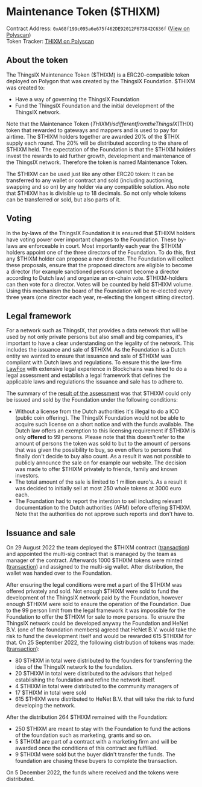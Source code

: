
# Maintenance Token ($THIXM)

Contract Address: ```0xA68f199c095a6e675f462DE92012F673842C636f``` ([View on Polyscan](https://polygonscan.com/token/0xA68f199c095a6e675f462DE92012F673842C636f))  
Token Tracker: [THIXM on Polyscan](https://polygonscan.com/token/0xA68f199c095a6e675f462DE92012F673842C636f)


## About the token
The ThingsIX Maintenance Token ($THIXM) is a ERC20-compatible token deployed on Polygon that was created by the ThingsIX Foundation. $THIXM was created to:

- Have a way of governing the ThingsIX Foundation
- Fund the ThingsIX Foundation and the initial development of the ThingsIX network. 

Note that the Maintenance Token ($THIXM) is different from the ThingsIX ($THIX) token that rewarded to gateways and mappers and is used to pay for airtime. The $THIXM holders together are awarded 20% of the $THIX supply each round. The 20% will be distributed according to the share of $THIXM held. The expectation of the Foundation is that the $THIXM holders invest the rewards to aid further growth, development and maintenance of the ThingsIX network. Therefore the token is named Maintenance Token.

The $THIXM can be used just like any other ERC20 token: It can be transferred to any wallet or contract and sold (including auctioning, swapping and so on) by any holder via any compatible solution. Also note that $THIXM has is divisible up to 18 decimals. So not only whole tokens can be transferred or sold, but also parts of it.

## Voting
In the by-laws of the ThingsIX Foundation it is ensured that $THIXM holders have voting power over important changes to the Foundation. These by-laws are enforceable in court. Most importantly each year the $THIXM holders appoint one of the three directors of the Foundation. To do this, first any $THIXM holder can propose a new director. The Foundation will collect these proposals, ensure that the proposed directors are eligible to become a director (for example sanctioned persons cannot become a director according to Dutch law) and organize an on-chain vote. $THIXM-holders can then vote for a director. Votes will be counted by held $THIXM volume. Using this mechanism the board of the Foundation will be re-elected every three years (one director each year, re-electing the longest sitting director). 

## Legal framework

For a network such as ThingsIX, that provides a data network that will be used by not only private persons but also small and big companies, it's important to have a clear understanding on the legality of the network. This includes the issuance and sale of $THIXM.  As the Foundation is a Dutch entity we wanted to ensure that issuance and sale of $THIXM was compliant with Dutch laws and regulations. To ensure this the law-firm [LawFox](https://lawfox.nl/en/?noredirect=en_GB) with extensive legal experience in Blockchains was hired to do a legal assessment and establish a legal framework that defines the applicable laws and regulations the issuance and sale has to adhere to. 

The summary of the [result of the assessment](/files/thixm_legal_opinion.pdf) was that $THIXM could only be issued and sold by the Foundation under the following conditions:

- Without a license from the Dutch authorities it's illegal to do a ICO (public coin offering). The ThingsIX Foundation would not be able to acquire such license on a short notice and with the funds available. The Dutch law offers an exemption to this licensing requirement if $THIXM is only **offered** to 99 persons. Please note that this doesn't refer to the amount of persons the token was sold to but to the amount of persons that was given the possibility to buy, so even offers to persons that finally don't decide to buy also count. As a result it was not possible to publicly announce the sale on for example our website. The decision was made to offer $THIXM privately to friends, family and known investors. 
- The total amount of the sale is limited to 1 million euro's. As a result it was decided to initially sell at most 250 whole tokens at 3000 euro each. 
- The Foundation had to report the intention to sell including relevant documentation to the Dutch authorities (AFM) before offering $THIXM. Note that the authorities do not approve such reports and don't have to. 

## Issuance and sale

On 29 August 2022 the team deployed the $THIXM contract ([transaction](https://polygonscan.com/tx/0xea4c6808d72da3421709ab073e4b0f7be633b8f643eefaf001f844728ef1138f)) and appointed the multi-sig contract that is managed by the team as manager of the contract. Afterwards 1000 $THIXM tokens were minted ([transaction](https://polygonscan.com/tx/0xbe71ba3223ed6e2c47875920dd9ba9622e9555ed4162a9b1400d3c42c97fe65e)) and assigned to the multi-sig wallet. After distribution, the wallet was handed over to the Foundation.  

After ensuring the legal conditions were met a part of the $THIXM was offered privately and sold. Not enough $THIXM were sold to fund the development of the ThingsIX network paid by the Foundation, however enough $THIXM were sold to ensure the operation of the Foundation. Due to the 99 person limit from the legal framework it was impossible for the Foundation to offer the $THIXM for sale to more persons. To ensure the ThingsIX network could be developed anyway the Foundation and HeNet B.V. (one of the foundation members) agreed that HeNet B.V. would take the risk to fund the development itself and would be rewarded 615 $THIXM for that. On 25 September 2022, the following distribution of tokens was made: ([transaction](https://polygonscan.com/tx/0x32adcc2648c48464d658a5cbb7161b23ea8455e8582c9eec1b46652d84f3eb20)):

- 80 $THIXM in total were distributed to the founders for transferring the idea of the ThingsIX network to the foundation.
- 20 $THIXM in total were distributed to the advisors that helped establishing the foundation and refine the network itself.
- 4 $THIXM in total were distributed to the community managers of
- 17 $THIXM in total were sold
- 615 $THIXM were distributed to HeNet B.V. that will take the risk to fund developing the network.

After the distribution 264 $THIXM remained with the Foundation:

- 250 $THIXM are meant to stay with the Foundation to fund the actions of the foundation such as marketing, grants and so on.
- 5 $THIXM are part of a contract with a marketing firm and will be awarded once the conditions of this contract are fulfilled.
- 9 $THIXM were sold but the buyer didn't transfer the funds. The foundation are chasing these buyers to complete the transaction.

On 5 December 2022, the funds where received and the tokens were distributed. 
